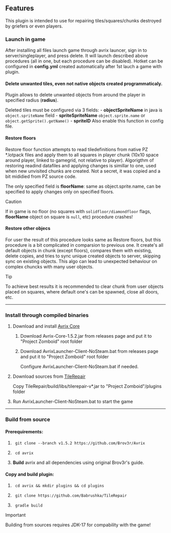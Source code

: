 ## Features
This plugin is intended to use for repairing tiles/squares/chunks destroyed by griefers or even players.

### Launch in game

After installing all files launch game through avrix launcer, sign in to server/singleplayer, and press delete. It will launch described above procedures (all in one, but each procedure can be disabled).
Hotket can be configured in __config.yml__ created automatically after 1st lauch a game with plugin.

#### Delete unwanted tiles, even not native objects created programmaticaly.

Plugin allows to delete unwanted objects from around the player in specified radius (__radius__).

Deleted tiles must be configured via 3 fields:
    - __objectSpriteName__ in java is `object.spriteName` field 
    - __spriteSpriteName__ `object.sprite.name` or `object.getSprite().getName()`
    - __spriteID__
Also enable this function in config file.

#### Restore floors

Restore floor function attempts to read tiledefinitions from native PZ *.lotpack files and apply them to all squares in player chunk (10x10 space around player, linked to gamegrid, not relative to player). 
Algorigthm of restoring readind datafiles and applying changes is simillar to one, used when new unvisited chunks are created. Not a secret, it was copied and a bit mididied from PZ source code.

The only specified field is __floorName__: same as object.sprite.name, can be specified to apply changes only on specified floors.

> [!CAUTION] 
> If in game is no floor (no squares with `solidfloor/diamondfloor` flags, __floorName__ object on square is `null`, etc) procedure crashes!

#### Restore other objecs

For user the result of this procedure looks same as Restore floors, but this procedure is a bit complicated in comparsion to previous one. It create's all default objects in chunk (except floors), compares them with existing, delete copies, and tries to sync unique created objects to server, skipping sync on existing objects. This algo can lead to unexpected behaviour on complex chuncks with many user objects. 
> [!TIP] 
> To achieve best results it is recommended to clear chunk from user objects placed on squares, where default one's can be spawned, close all doors, etc.


***
### Install through compiled binaries

1. Download and install [Avrix Core](https://github.com/Brov3r/Avrix)

    1. Download Avrix-Core-1.5.2.jar from releases page and put it to "Project Zomboid" root folder

    2. Download AvrixLauncher-Client-NoSteam.bat from releases page and put it to "Project Zomboid" root folder

        Configure AvrixLauncher-Client-NoSteam.bat if needed.

2. Download sources from [TileRepair](https://github.com/Babrushka/TileRepair)

    Copy TileRepair/build/libs/tilerepair-v*.jar to "Project Zomboid"/plugins folder

3. Run AvrixLauncher-Client-NoSteam.bat to start the game

***

### Build from source

#### Prerequirements:

1. ```
    git clone --branch v1.5.2 https://github.com/Brov3r/Avrix
    ```

2. ```
    cd avrix
    ```

3. __Build__ avrix and all dependencies using original Brov3r's guide.

#### Copy and build plugin:

1. ```
    cd avrix && mkdir plugins && cd plugins
    ```

2. ```
    git clone https://github.com/Babrushka/TileRepair
    ```

3. ```
    gradle build
    ```

> [!IMPORTANT] 
> Building from sources requires JDK-17 for compability with the game!

